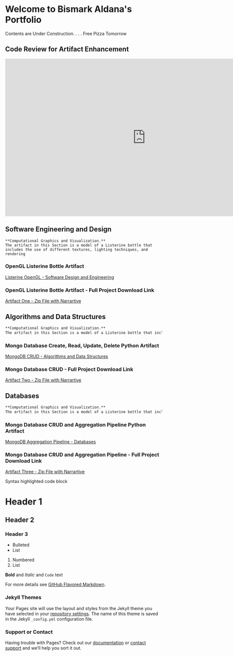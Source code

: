 # Welcome to Bismark Aldana's Portfolio

Contents are Under Construction. . . . Free Pizza Tomorrow

## Code Review for Artifact Enhancement

<iframe align="center" width="900" height="506" src="https://www.youtube.com/embed/IvxjohsHkxs" frameborder="0" allow="accelerometer; autoplay; clipboard-write; encrypted-media; gyroscope; picture-in-picture" allowfullscreen></iframe>





## Software Engineering and Design 

```
**Computational Graphics and Visualization.**   
The artifact in this Section is a model of a Listerine bottle that includes the use of different textures, lighting techniques, and rendering

```

### OpenGL Listerine Bottle Artifact
[Listerine OpenGL - Software Design and Engineering](ListerineOPENGL-SoftwareDesign_and_Engineering(BAldana).cpp)


### OpenGL Listerine Bottle Artifact - Full Project Download Link
[Artifact One - Zip File with Narrartive](https://bigbadbiz.github.io/bigbadbiz.github.io/SoftwareDesign_and_Engineering(BAldana).zip)



## Algorithms and Data Structures

```markdown
**Computational Graphics and Visualization.**   
The artifact in this Section is a model of a Listerine bottle that includes the use of different textures, lighting techniques, and rendering

```

### Mongo Database Create, Read, Update, Delete Python Artifact
[MongoDB CRUD - Algorithms and Data Structures](MongoDBCRUD-Algorithms_and_DataStructure(BAldana).py)


### Mongo Database CRUD - Full Project Download Link
[Artifact Two - Zip File with Narrartive](https://bigbadbiz.github.io/bigbadbiz.github.io/Algorithms_and_DataStructure(BAldana).zip)


## Databases

```markdown
**Computational Graphics and Visualization.**   
The artifact in this Section is a model of a Listerine bottle that includes the use of different textures, lighting techniques, and rendering

```

### Mongo Database CRUD and Aggregation Pipeline Python Artifact
[MongoDB Aggregation Pipeline - Databases](MongoDBAggPipeline-Databases(BAldana).py)


### Mongo Database CRUD and Aggregation Pipeline - Full Project Download Link
[Artifact Three - Zip File with Narrartive](https://bigbadbiz.github.io/bigbadbiz.github.io/Databases(BAldana).zip)














Syntax highlighted code block

# Header 1
## Header 2
### Header 3

- Bulleted
- List

1. Numbered
2. List

**Bold** and _Italic_ and `Code` text



For more details see [GitHub Flavored Markdown](https://guides.github.com/features/mastering-markdown/).

### Jekyll Themes

Your Pages site will use the layout and styles from the Jekyll theme you have selected in your [repository settings](https://github.com/bigbadbiz/bigbadbiz.github.io/settings). The name of this theme is saved in the Jekyll `_config.yml` configuration file.

### Support or Contact

Having trouble with Pages? Check out our [documentation](https://docs.github.com/categories/github-pages-basics/) or [contact support](https://github.com/contact) and we’ll help you sort it out.
